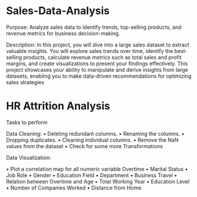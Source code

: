 # Sales-Data-Analysis
Purpose: Analyze sales data to identify trends, top-selling products, and revenue metrics for business decision-making.

Description: In this project, you will dive into a large sales dataset to extract valuable insights. You will explore sales trends over time, identify the best-selling products, calculate revenue metrics such as total sales and profit margins, and create visualizations to present your findings effectively. This project showcases your ability to manipulate and derive insights from large datasets, enabling you to make data-driven recommendations for optimizing sales strategies


# HR Attrition Analysis
Tasks to perform

Data Cleaning:
• Deleting redundant columns.
• Renaming the columns.
• Dropping duplicates.
• Cleaning individual columns.
• Remove the NaN values from the dataset
• Check for some more Transformations

Data Visualization:

• Plot a correlation map for all numeric variable Overtime
• Marital Status
• Job Role
• Gender
• Education Field
• Department
• Business Travel
• Relation between Overtime and Age
• Total Working Year
• Education Level
• Number of Companies Worked
• Distance from Home

